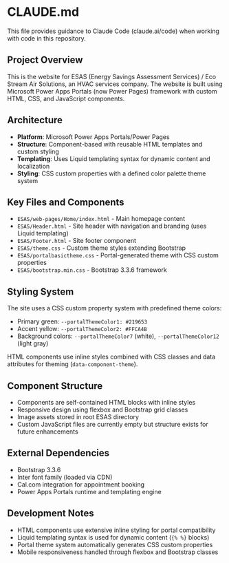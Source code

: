 # CLAUDE.md

This file provides guidance to Claude Code (claude.ai/code) when working with code in this repository.

## Project Overview

This is the website for ESAS (Energy Savings Assessment Services) / Eco Stream Air Solutions, an HVAC services company. The website is built using Microsoft Power Apps Portals (now Power Pages) framework with custom HTML, CSS, and JavaScript components.

## Architecture

- **Platform**: Microsoft Power Apps Portals/Power Pages
- **Structure**: Component-based with reusable HTML templates and custom styling
- **Templating**: Uses Liquid templating syntax for dynamic content and localization
- **Styling**: CSS custom properties with a defined color palette theme system

## Key Files and Components

- `ESAS/web-pages/Home/index.html` - Main homepage content
- `ESAS/Header.html` - Site header with navigation and branding (uses Liquid templating)
- `ESAS/Footer.html` - Site footer component
- `ESAS/theme.css` - Custom theme styles extending Bootstrap
- `ESAS/portalbasictheme.css` - Portal-generated theme with CSS custom properties
- `ESAS/bootstrap.min.css` - Bootstrap 3.3.6 framework

## Styling System

The site uses a CSS custom property system with predefined theme colors:
- Primary green: `--portalThemeColor1: #219653`
- Accent yellow: `--portalThemeColor2: #FFCA4B`
- Background colors: `--portalThemeColor7` (white), `--portalThemeColor12` (light gray)

HTML components use inline styles combined with CSS classes and data attributes for theming (`data-component-theme`).

## Component Structure

- Components are self-contained HTML blocks with inline styles
- Responsive design using flexbox and Bootstrap grid classes
- Image assets stored in root ESAS directory
- Custom JavaScript files are currently empty but structure exists for future enhancements

## External Dependencies

- Bootstrap 3.3.6
- Inter font family (loaded via CDN)
- Cal.com integration for appointment booking
- Power Apps Portals runtime and templating engine

## Development Notes

- HTML components use extensive inline styling for portal compatibility
- Liquid templating syntax is used for dynamic content (`{% %}` blocks)
- Portal theme system automatically generates CSS custom properties
- Mobile responsiveness handled through flexbox and Bootstrap classes